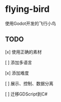# flying-bird
使用Godot开发的飞行小鸟

## TODO

[x] 使用正确的素材

[ ] 添加多语言

[x] 添加难度

[ ] 展示、控制、数据分离

[ ] 迁移GDScript到C#

